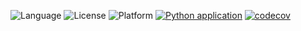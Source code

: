 ![Language](https://img.shields.io/badge/Python-3776AB?style=for-the-badge&logo=python&logoColor=white)
![License](https://img.shields.io/github/license/CSC510-SE-Uddharsh-Vineel-Chandrakant/HW1.svg)
![Platform](https://img.shields.io/badge/Linux-FCC624?style=for-the-badge&logo=linux&logoColor=black)
[![Python application](https://github.com/CSC510-SE-Uddharsh-Vineel-Chandrakant/HW1/actions/workflows/python-app.yml/badge.svg?branch=main)](https://github.com/CSC510-SE-Uddharsh-Vineel-Chandrakant/HW1/actions/workflows/python-app.yml)
[![codecov](https://codecov.io/gh/username/repo/branch/main/graph/badge.svg)](https://codecov.io/gh/username/repo)
